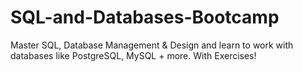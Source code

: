 # SQL-and-Databases-Bootcamp
Master SQL, Database Management &amp; Design and learn to work with databases like PostgreSQL, MySQL + more. With Exercises!
